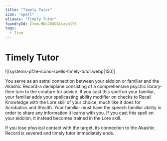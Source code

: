 ```yaml
---
title: "Timely Tutor"
icon: "spell"
aliases: "Timely Tutor"
foundryId: Item.HNs7U4QALsxgn1YS
tags:
  - Item
---
```


# Timely Tutor
![[systems-pf2e-icons-spells-timely-tutor.webp|150]]

You serve as an astral connection between your eidolon or familiar and the Akashic Record-a demiplane consisting of a comprehensive psychic library-then turn to the creature for advice. If you cast this spell on your familiar, your familiar adds your spellcasting ability modifier on checks to Recall Knowledge with the Lore skill of your choice, much like it does for Acrobatics and Stealth. Your familiar must have the speech familiar ability in order to share any information it learns with you. If you cast this spell on your eidolon, it instead becomes trained in the Lore skill.

If you lose physical contact with the target, its connection to the Akashic Record is severed and timely tutor immediately ends.
